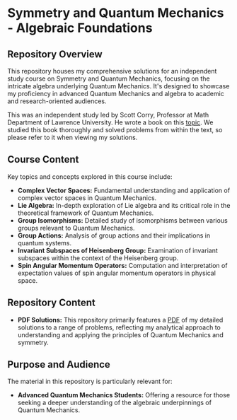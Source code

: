 # Symmetry and Quantum Mechanics - Algebraic Foundations

## Repository Overview

This repository houses my comprehensive solutions for an independent study course on Symmetry and Quantum Mechanics, focusing on the intricate algebra underlying Quantum Mechanics. It's designed to showcase my proficiency in advanced Quantum Mechanics and algebra to academic and research-oriented audiences.

This was an independent study led by Scott Corry, Professor at Math Department of Lawrence University. He wrote a book on this [topic](https://www.routledge.com/Symmetry-and-Quantum-Mechanics/Corry/p/book/9781498701167). We studied this book thoroughly and solved problems from within the text, so please refer to it when viewing my solutions.

## Course Content

Key topics and concepts explored in this course include:

- **Complex Vector Spaces:** Fundamental understanding and application of complex vector spaces in Quantum Mechanics.
- **Lie Algebra:** In-depth exploration of Lie algebra and its critical role in the theoretical framework of Quantum Mechanics.
- **Group Isomorphisms:** Detailed study of isomorphisms between various groups relevant to Quantum Mechanics.
- **Group Actions:** Analysis of group actions and their implications in quantum systems.
- **Invariant Subspaces of Heisenberg Group:** Examination of invariant subspaces within the context of the Heisenberg group.
- **Spin Angular Momentum Operators:** Computation and interpretation of expectation values of spin angular momentum operators in physical space.

## Repository Content

- **PDF Solutions:** This repository primarily features a [PDF](https://github.com/hasifnumerics/Symmetry-and-Quantum-Mechanics/blob/185b39a3fac95dbd77ae62769c23f79731f6be1c/M599_Hasif%20(1).pdf) of my detailed solutions to a range of problems, reflecting my analytical approach to understanding and applying the principles of Quantum Mechanics and symmetry.

## Purpose and Audience

The material in this repository is particularly relevant for:

- **Advanced Quantum Mechanics Students:** Offering a resource for those seeking a deeper understanding of the algebraic underpinnings of Quantum Mechanics.



